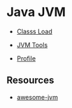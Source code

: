 # Java JVM

* [Classs Load](class-load.md)




* [JVM Tools](jvm-tools/README.md)

* [Profile]()

## Resources
* [awesome-jvm](https://github.com/deephacks/awesome-jvm)
